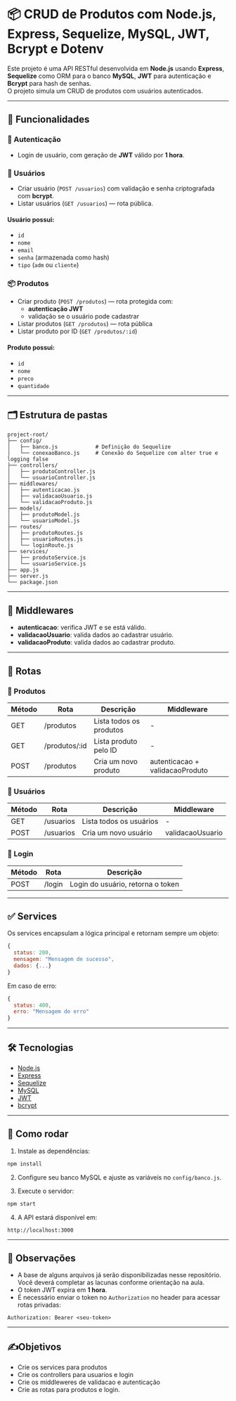 
# 📦 CRUD de Produtos com Node.js, Express, Sequelize, MySQL, JWT, Bcrypt e Dotenv

Este projeto é uma API RESTful desenvolvida em **Node.js** usando **Express**, **Sequelize** como ORM para o banco **MySQL**, **JWT** para autenticação e **Bcrypt** para hash de senhas.  
O projeto simula um CRUD de produtos com usuários autenticados.

---

## 🚀 Funcionalidades

### 🔑 Autenticação
- Login de usuário, com geração de **JWT** válido por **1 hora**.

### 👤 Usuários
- Criar usuário (`POST /usuarios`) com validação e senha criptografada com **bcrypt**.
- Listar usuários (`GET /usuarios`) — rota pública.

#### Usuário possui:
- `id`
- `nome`
- `email`
- `senha` (armazenada como hash)
- `tipo` (`adm` ou `cliente`)

### 📦 Produtos
- Criar produto (`POST /produtos`) — rota protegida com:
  - **autenticação JWT**
  - validação se o usuário pode cadastrar
- Listar produtos (`GET /produtos`) — rota pública
- Listar produto por ID (`GET /produtos/:id`)

#### Produto possui:
- `id`
- `nome`
- `preco`
- `quantidade`

---

## 🗂 Estrutura de pastas

```
project-root/
├── config/
│   ├── banco.js            # Definição do Sequelize
│   └── conexaoBanco.js     # Conexão do Sequelize com alter true e logging false
├── controllers/
│   ├── produtoController.js
│   └── usuarioController.js
├── middlewares/
│   ├── autenticacao.js
│   ├── validacaoUsuario.js
│   └── validacaoProduto.js
├── models/
│   ├── produtoModel.js
│   └── usuarioModel.js
├── routes/
│   ├── produtoRoutes.js
│   ├── usuarioRoutes.js
│   └── loginRoute.js
├── services/
│   ├── produtoService.js
│   └── usuarioService.js
├── app.js
├── server.js
└── package.json
```

---

## 🚧 Middlewares

- **autenticacao**: verifica JWT e se está válido.
- **validacaoUsuario**: valida dados ao cadastrar usuário.
- **validacaoProduto**: valida dados ao cadastrar produto.

---

## 📌 Rotas

### 🛒 Produtos
| Método | Rota            | Descrição                         | Middleware                     |
|--------|------------------|----------------------------------|--------------------------------|
| GET    | /produtos        | Lista todos os produtos          | -                              |
| GET    | /produtos/:id    | Lista produto pelo ID            | -                              |
| POST   | /produtos        | Cria um novo produto             | autenticacao + validacaoProduto|

### 👥 Usuários
| Método | Rota            | Descrição                        | Middleware         |
|--------|------------------|---------------------------------|--------------------|
| GET    | /usuarios        | Lista todos os usuários         | -                  |
| POST   | /usuarios        | Cria um novo usuário            | validacaoUsuario   |

### 🔐 Login
| Método | Rota      | Descrição                          |
|--------|-----------|-----------------------------------|
| POST   | /login    | Login do usuário, retorna o token |

---

## ✅ Services

Os services encapsulam a lógica principal e retornam sempre um objeto:

```javascript
{
  status: 200,
  mensagem: "Mensagem de sucesso",
  dados: {...}
}
```

Em caso de erro:

```javascript
{
  status: 400,
  erro: "Mensagem do erro"
}
```

---

## 🛠 Tecnologias

- [Node.js](https://nodejs.org/)
- [Express](https://expressjs.com/)
- [Sequelize](https://sequelize.org/)
- [MySQL](https://www.mysql.com/)
- [JWT](https://jwt.io/)
- [bcrypt](https://www.npmjs.com/package/bcrypt)

---

## 🚀 Como rodar

1. Instale as dependências:

```bash
npm install
```

2. Configure seu banco MySQL e ajuste as variáveis no `config/banco.js`.

3. Execute o servidor:

```bash
npm start
```

4. A API estará disponível em:

```
http://localhost:3000
```

---

## 🔐 Observações
- A base de alguns arquivos já serão disponibilizadas nesse repositório. Você deverá completar as lacunas conforme orientação na aula. 
- O token JWT expira em **1 hora**.
- É necessário enviar o token no `Authorization` no header para acessar rotas privadas:

```
Authorization: Bearer <seu-token>
```

---

## ✍️Objetivos

- Crie os services para produtos
- Crie os controllers para usuarios e login
- Crie os middleweres de validacao e autenticação
- Crie as rotas para produtos e login. 

